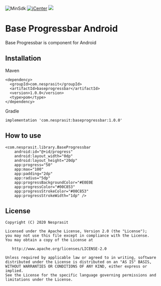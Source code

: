 ![MinSdk](https://img.shields.io/badge/minSdk-19-green.svg)
[![jCenter](https://img.shields.io/badge/jCenter-1.0.0-green.svg)](https://bintray.com/okanesboy/library/com.nesprasit.design/_latestVersion)
[![](https://img.shields.io/badge/License-Apache_v2.0-blue.svg)](http://www.apache.org/licenses/LICENSE-2.0)
# Base Progressbar Android
Base Progressbar is component for Android

## Installation
Maven
```
<dependency>
  <groupId>com.nesprasit</groupId>
  <artifactId>baseprogressbar</artifactId>
  <version>1.0.0</version>
  <type>pom</type>
</dependency>
```
Gradle
```
implementation 'com.nesprasit:baseprogressbar:1.0.0'
```

## How to use
```
<com.nesprasit.library.BaseProgressbar
    android:id="@+id/progress"
    android:layout_width="0dp"
    android:layout_height="20dp"
    app:progress="50"
    app:max="100"
    app:padding="2dp"
    app:radius="5dp"
    app:progressBackgroundColor="#E0E0E
    app:progressColor="#00C853"
    app:progressStrokeColor="#00C853"
    app:progressStrokeWidth="1dp" />
```

## License
```
Copyright (C) 2020 Nesprasit

Licensed under the Apache License, Version 2.0 (the "License");
you may not use this file except in compliance with the License.
You may obtain a copy of the License at

   http://www.apache.org/licenses/LICENSE-2.0

Unless required by applicable law or agreed to in writing, software
distributed under the License is distributed on an "AS IS" BASIS,
WITHOUT WARRANTIES OR CONDITIONS OF ANY KIND, either express or implied.
See the License for the specific language governing permissions and
limitations under the License.
```
